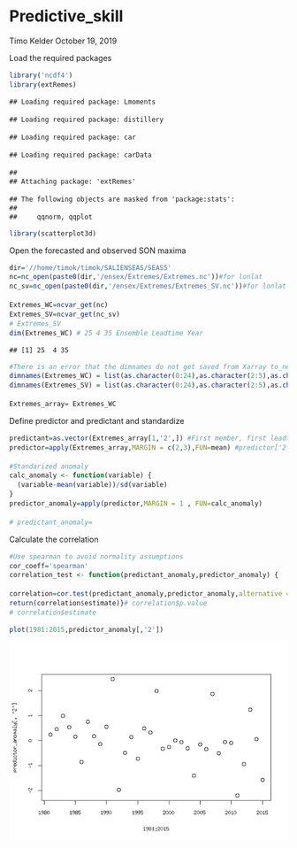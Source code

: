 Predictive\_skill
================
Timo Kelder
October 19, 2019

Load the required packages

``` r
library('ncdf4')
library(extRemes)
```

    ## Loading required package: Lmoments

    ## Loading required package: distillery

    ## Loading required package: car

    ## Loading required package: carData

    ## 
    ## Attaching package: 'extRemes'

    ## The following objects are masked from 'package:stats':
    ## 
    ##     qqnorm, qqplot

``` r
library(scatterplot3d)
```

Open the forecasted and observed SON maxima

``` r
dir='//home/timok/timok/SALIENSEAS/SEAS5'
nc=nc_open(paste0(dir,'/ensex/Extremes/Extremes.nc'))#for lonlat
nc_sv=nc_open(paste0(dir,'/ensex/Extremes/Extremes_SV.nc'))#for lonlat

Extremes_WC=ncvar_get(nc)
Extremes_SV=ncvar_get(nc_sv)
# Extremes_SV
dim(Extremes_WC) # 25 4 35 Ensemble Leadtime Year 
```

    ## [1] 25  4 35

``` r
#There is an error that the dimnames do not get saved from Xarray to_netcdf. Set the dimnames here 
dimnames(Extremes_WC) = list(as.character(0:24),as.character(2:5),as.character(1981:2015))
dimnames(Extremes_SV) = list(as.character(0:24),as.character(2:5),as.character(1981:2015))

Extremes_array= Extremes_WC
```

Define predictor and predictant and standardize

``` r
predictant=as.vector(Extremes_array[1,'2',]) #First member, first leadtime that we use in this study
predictor=apply(Extremes_array,MARGIN = c(2,3),FUN=mean) #predictor['2','1987']

#Standarized anomaly
calc_anomaly <- function(variable) {
  (variable-mean(variable))/sd(variable)
}
predictor_anomaly=apply(predictor,MARGIN = 1 , FUN=calc_anomaly)

# predictant_anomaly=
```

Calculate the correlation

``` r
#Use spearman to avoid normality assumptions
cor_coeff='spearman'
correlation_test <- function(predictant_anomaly,predictor_anomaly) {
  
correlation=cor.test(predictant_anomaly,predictor_anomaly,alternative = 'two.sided',method = cor_coeff) #alternative hypothesis is that the population correlation is greater than 0. -> we don't expect negative correlations? 
return(correlation$estimate)}# correlation$p.value
# correlation$estimate
```

``` r
plot(1981:2015,predictor_anomaly[,'2'])
```

![](Predictive_skill_files/figure-markdown_github/unnamed-chunk-6-1.png)
